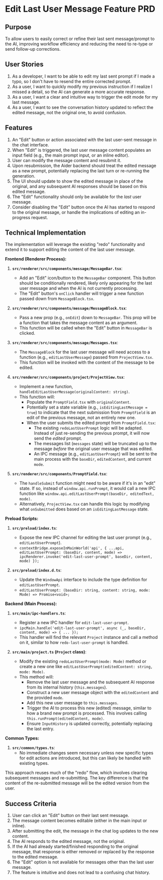# Edit Last User Message Feature PRD

## Purpose
To allow users to easily correct or refine their last sent message/prompt to the AI, improving workflow efficiency and reducing the need to re-type or send follow-up corrections.

## User Stories
1. As a developer, I want to be able to edit my last sent prompt if I made a typo, so I don't have to resend the entire corrected prompt.
2. As a user, I want to quickly modify my previous instruction if I realize I missed a detail, so the AI can generate a more accurate response.
3. As a user, I want a clear and intuitive way to trigger the edit mode for my last message.
4. As a user, I want to see the conversation history updated to reflect the edited message, not the original one, to avoid confusion.

## Features
1. An "Edit" button or action associated with the last user-sent message in the chat interface.
2. When "Edit" is triggered, the last user message content populates an input field (e.g., the main prompt input, or an inline editor).
3. User can modify the message content and resubmit it.
4. Upon resubmission, the Aider backend should treat the edited message as a new prompt, potentially replacing the last turn or re-running the generation.
5. The UI should update to show the edited message in place of the original, and any subsequent AI responses should be based on this edited message.
6. The "Edit" functionality should only be available for the *last* user message.
7. Consider disabling the "Edit" button once the AI has started to respond to the original message, or handle the implications of editing an in-progress request.

## Technical Implementation

The implementation will leverage the existing "redo" functionality and extend it to support editing the content of the last user message.

**Frontend (Renderer Process):**

1.  **`src/renderer/src/components/message/MessageBar.tsx`**:
    *   Add an "Edit" icon/button to the `MessageBar` component. This button should be conditionally rendered, likely only appearing for the last user message and when the AI is not currently processing.
    *   The "Edit" button's `onClick` handler will trigger a new function passed down from `MessageBlock.tsx`.

2.  **`src/renderer/src/components/message/MessageBlock.tsx`**:
    *   Pass a new prop (e.g., `onEdit`) down to `MessageBar`. This prop will be a function that takes the message content as an argument.
    *   This function will be called when the "Edit" button in `MessageBar` is clicked.

3.  **`src/renderer/src/components/message/Messages.tsx`**:
    *   The `MessageBlock` for the last user message will need access to a function (e.g., `editLastUserMessage`) passed from `ProjectView.tsx`.
    *   This function will be invoked with the content of the message to be edited.

4.  **`src/renderer/src/components/project/ProjectView.tsx`**:
    *   Implement a new function, `handleEditLastUserMessage(originalContent: string)`.
    *   This function will:
        *   Populate the `PromptField.tsx` with `originalContent`.
        *   Potentially set a state variable (e.g., `isEditingLastMessage = true`) to indicate that the next submission from `PromptField` is an edit of the previous message, not an entirely new one.
        *   When the user submits the edited prompt from `PromptField.tsx`:
            *   The existing `redoLastUserPrompt` logic will be adapted. Instead of just re-sending the previous prompt, it will now send the *edited* prompt.
            *   The messages list (`messages` state) will be truncated up to the message *before* the original user message that was edited.
            *   An IPC message (e.g., `editLastUserPrompt`) will be sent to the main process with the `baseDir`, `editedContent`, and current `mode`.

5.  **`src/renderer/src/components/PromptField.tsx`**:
    *   The `handleSubmit` function might need to be aware if it's in an "edit" state. If so, instead of `window.api.runPrompt`, it would call a new IPC function like `window.api.editLastUserPrompt(baseDir, editedText, mode)`.
    *   Alternatively, `ProjectView.tsx` can handle this logic by modifying what `onSubmitted` does based on an `isEditingLastMessage` state.

**Preload Scripts:**

1.  **`src/preload/index.ts`**:
    *   Expose the new IPC channel for editing the last user prompt (e.g., `editLastUserPrompt`).
    *   `contextBridge.exposeInMainWorld('api', { ...api, editLastUserPrompt: (baseDir, content, mode) => ipcRenderer.invoke('edit-last-user-prompt', baseDir, content, mode) });`

2.  **`src/preload/index.d.ts`**:
    *   Update the `WindowApi` interface to include the type definition for `editLastUserPrompt`.
    *   `editLastUserPrompt: (baseDir: string, content: string, mode: Mode) => Promise<void>;`

**Backend (Main Process):**

1.  **`src/main/ipc-handlers.ts`**:
    *   Register a new IPC handler for `edit-last-user-prompt`.
    *   `ipcMain.handle('edit-last-user-prompt', async (_, baseDir, content, mode) => { ... });`
    *   This handler will find the relevant `Project` instance and call a method on it, similar to how `redo-last-user-prompt` is handled.

2.  **`src/main/project.ts` (`Project` class)**:
    *   Modify the existing `redoLastUserPrompt(mode: Mode)` method or create a new one like `editLastUserPrompt(editedContent: string, mode: Mode)`.
    *   This method will:
        *   Remove the last user message and the subsequent AI response from its internal history (`this.messages`).
        *   Construct a new user message object with the `editedContent` and the provided `mode`.
        *   Add this new user message to `this.messages`.
        *   Trigger the AI to process this new (edited) message, similar to how a brand new prompt is processed. This involves calling `this.runPrompt(editedContent, mode)`.
        *   Ensure `InputHistory` is updated correctly, potentially replacing the last entry.

**Common Types:**

1.  **`src/common/types.ts`**:
    *   No immediate changes seem necessary unless new specific types for edit actions are introduced, but this can likely be handled with existing types.

This approach reuses much of the "redo" flow, which involves clearing subsequent messages and re-submitting. The key difference is that the content of the re-submitted message will be the edited version from the user.


## Success Criteria
1. User can click an "Edit" button on their last sent message.
2. The message content becomes editable (either in the main input or inline).
3. After submitting the edit, the message in the chat log updates to the new content.
4. The AI responds to the edited message, not the original.
5. If the AI had already started/finished responding to the original message, that response is either removed or replaced by the response to the edited message.
6. The "Edit" option is not available for messages other than the last user message.
7. The feature is intuitive and does not lead to a confusing chat history.
